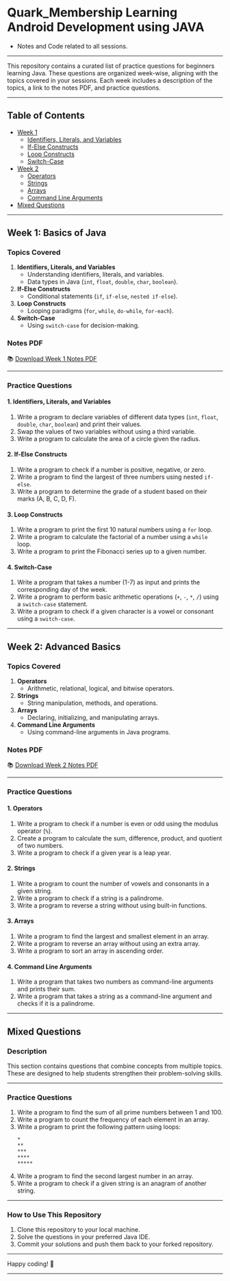 # Quark_Membership Learning Android Development using JAVA
- Notes and Code related to all sessions.

---

This repository contains a curated list of practice questions for beginners learning Java. These questions are organized week-wise, aligning with the topics covered in your sessions. Each week includes a description of the topics, a link to the notes PDF, and practice questions.

---

## Table of Contents
- [Week 1](#week-1-basics-of-java)
  - [Identifiers, Literals, and Variables](#1-identifiers-literals-and-variables)
  - [If-Else Constructs](#2-if-else-constructs)
  - [Loop Constructs](#3-loop-constructs)
  - [Switch-Case](#4-switch-case)
- [Week 2](#week-2-advanced-basics)
  - [Operators](#1-operators)
  - [Strings](#2-strings)
  - [Arrays](#3-arrays)
  - [Command Line Arguments](#4-command-line-arguments)
- [Mixed Questions](#mixed-questions)

---

## Week 1: Basics of Java

### Topics Covered
1. **Identifiers, Literals, and Variables**
   - Understanding identifiers, literals, and variables.
   - Data types in Java (`int`, `float`, `double`, `char`, `boolean`).
2. **If-Else Constructs**
   - Conditional statements (`if`, `if-else`, `nested if-else`).
3. **Loop Constructs**
   - Looping paradigms (`for`, `while`, `do-while`, `for-each`).
4. **Switch-Case**
   - Using `switch-case` for decision-making.

### Notes PDF
📚 [Download Week 1 Notes PDF](#)

---

### Practice Questions

#### 1. Identifiers, Literals, and Variables
1. Write a program to declare variables of different data types (`int`, `float`, `double`, `char`, `boolean`) and print their values.
2. Swap the values of two variables without using a third variable.
3. Write a program to calculate the area of a circle given the radius.

#### 2. If-Else Constructs
1. Write a program to check if a number is positive, negative, or zero.
2. Write a program to find the largest of three numbers using nested `if-else`.
3. Write a program to determine the grade of a student based on their marks (A, B, C, D, F).

#### 3. Loop Constructs
1. Write a program to print the first 10 natural numbers using a `for` loop.
2. Write a program to calculate the factorial of a number using a `while` loop.
3. Write a program to print the Fibonacci series up to a given number.

#### 4. Switch-Case
1. Write a program that takes a number (1-7) as input and prints the corresponding day of the week.
2. Write a program to perform basic arithmetic operations (`+`, `-`, `*`, `/`) using a `switch-case` statement.
3. Write a program to check if a given character is a vowel or consonant using a `switch-case`.

---

## Week 2: Advanced Basics

### Topics Covered
1. **Operators**
   - Arithmetic, relational, logical, and bitwise operators.
2. **Strings**
   - String manipulation, methods, and operations.
3. **Arrays**
   - Declaring, initializing, and manipulating arrays.
4. **Command Line Arguments**
   - Using command-line arguments in Java programs.

### Notes PDF
📚 [Download Week 2 Notes PDF](#)

---

### Practice Questions

#### 1. Operators
1. Write a program to check if a number is even or odd using the modulus operator (`%`).
2. Create a program to calculate the sum, difference, product, and quotient of two numbers.
3. Write a program to check if a given year is a leap year.

#### 2. Strings
1. Write a program to count the number of vowels and consonants in a given string.
2. Write a program to check if a string is a palindrome.
3. Write a program to reverse a string without using built-in functions.

#### 3. Arrays
1. Write a program to find the largest and smallest element in an array.
2. Write a program to reverse an array without using an extra array.
3. Write a program to sort an array in ascending order.

#### 4. Command Line Arguments
1. Write a program that takes two numbers as command-line arguments and prints their sum.
2. Write a program that takes a string as a command-line argument and checks if it is a palindrome.

---

## Mixed Questions

### Description
This section contains questions that combine concepts from multiple topics. These are designed to help students strengthen their problem-solving skills.

---

### Practice Questions
1. Write a program to find the sum of all prime numbers between 1 and 100.
2. Write a program to count the frequency of each element in an array.
3. Write a program to print the following pattern using loops:
   ```
   *
   **
   ***
   ****
   *****
   ```
4. Write a program to find the second largest number in an array.
5. Write a program to check if a given string is an anagram of another string.

---

### How to Use This Repository
1. Clone this repository to your local machine.
2. Solve the questions in your preferred Java IDE.
3. Commit your solutions and push them back to your forked repository.

---
Happy coding! 🚀

---
